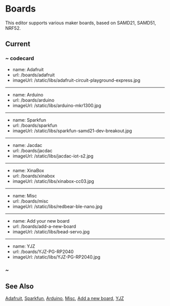 # Boards

This editor supports various maker boards, based on SAMD21, SAMD51, NRF52.

## Current

### ~ codecard

* name: Adafruit
* url: /boards/adafruit
* imageUrl: /static/libs/adafruit-circuit-playground-express.jpg

---

* name: Arduino
* url: /boards/arduino
* imageUrl: /static/libs/arduino-mkr1300.jpg

---

* name: Sparkfun
* url: /boards/sparkfun
* imageUrl: /static/libs/sparkfun-samd21-dev-breakout.jpg

---

* name: Jacdac
* url: /boards/jacdac
* imageUrl: /static/libs/jacdac-iot-s2.jpg

---

* name: XinaBox
* url: /boards/xinabox
* imageUrl: /static/libs/xinabox-cc03.jpg

---

* name: Misc
* url: /boards/misc
* imageUrl: /static/libs/redbear-ble-nano.jpg

---

* name: Add your new board
* url: /boards/add-a-new-board
* imageUrl: /static/libs/bead-servo.jpg

---

* name: YJZ
* url: /boards/YJZ-PG-RP2040
* imageUrl: /static/libs/YJZ-PG-RP2040.jpg


### ~


## See Also

[Adafruit](/boards/adafruit),
[Sparkfun](/boards/sparkfun),
[Arduino](/boards/arduino),
[Misc](/boards/misc),
[Add a new board](/boards/add-a-new-board),
[YJZ](/boards/YJZ-PG-RP2040)
